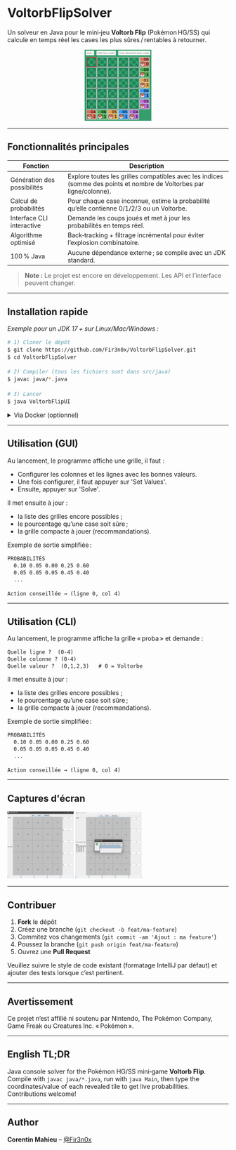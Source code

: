 # VoltorbFlipSolver

Un solveur en Java pour le mini‑jeu **Voltorb Flip** (Pokémon HG/SS) qui calcule en temps réel les cases les plus sûres / rentables à retourner.

<p align="center">
  <img src="img/voltorb_game.png" alt="Game" width="30%" />
</p>

---

## Fonctionnalités principales

| Fonction                     | Description                                                                                                          |
| ---------------------------- | -------------------------------------------------------------------------------------------------------------------- |
| Génération des possibilités  | Explore toutes les grilles compatibles avec les indices (somme des points et nombre de Voltorbes par ligne/colonne). |
| Calcul de probabilités       | Pour chaque case inconnue, estime la probabilité qu’elle contienne 0/1/2/3 ou un Voltorbe.                           |
| Interface CLI interactive    | Demande les coups joués et met à jour les probabilités en temps réel.                                                |
| Algorithme optimisé          | Back‑tracking + filtrage incrémental pour éviter l’explosion combinatoire.                                           |
| 100 % Java                   | Aucune dépendance externe ; se compile avec un JDK standard.                                                         |

> **Note :** Le projet est encore en développement. Les API et l’interface peuvent changer.

---

## Installation rapide

*Exemple pour un JDK 17 + sur Linux/Mac/Windows :*

```bash
# 1) Cloner le dépôt
$ git clone https://github.com/Fir3n0x/VoltorbFlipSolver.git
$ cd VoltorbFlipSolver

# 2) Compiler (tous les fichiers sont dans src/java)
$ javac java/*.java

# 3) Lancer
$ java VoltorbFlipUI
```

<details>
<summary> Via Docker (optionnel)</summary>

```bash
# Construction de l’image
$ docker build -t voltorb-solver .

# Lancement interactif
$ docker run -it voltorb-solver
```

</details>

---

## Utilisation (GUI)

Au lancement, le programme affiche une grille, il faut :
* Configurer les colonnes et les lignes avec les bonnes valeurs.
* Une fois configurer, il faut appuyer sur 'Set Values'.
* Ensuite, appuyer sur 'Solve'.

Il met ensuite à jour :

* la liste des grilles encore possibles ;
* le pourcentage qu’une case soit sûre ;
* la grille compacte à jouer (recommandations).

Exemple de sortie simplifiée :

```
PROBABILITÉS
  0.10 0.05 0.00 0.25 0.60
  0.05 0.05 0.05 0.45 0.40
  ...

Action conseillée → (ligne 0, col 4)
```


---

## Utilisation (CLI)

Au lancement, le programme affiche la grille « proba » et demande :

```
Quelle ligne ?  (0‑4)
Quelle colonne ? (0‑4)
Quelle valeur ?  (0,1,2,3)   # 0 = Voltorbe
```

Il met ensuite à jour :

* la liste des grilles encore possibles ;
* le pourcentage qu’une case soit sûre ;
* la grille compacte à jouer (recommandations).

Exemple de sortie simplifiée :

```
PROBABILITÉS
  0.10 0.05 0.00 0.25 0.60
  0.05 0.05 0.05 0.45 0.40
  ...

Action conseillée → (ligne 0, col 4)
```

---

## Captures d'écran

<p float="left">
  <img src="img/solver_init.png" alt="Init" width="30%" />
  <img src="img/solver_in_progress.png" alt="In Game"   width="30%" />
</p>

---

## Contribuer

1. **Fork** le dépôt
2. Créez une branche (`git checkout -b feat/ma‑feature`)
3. Commitez vos changements (`git commit -am 'Ajout : ma feature'`)
4. Poussez la branche (`git push origin feat/ma‑feature`)
5. Ouvrez une **Pull Request**

Veuillez suivre le style de code existant (formatage IntelliJ par défaut) et ajouter des tests lorsque c’est pertinent.

---

## Avertissement

Ce projet n’est affilié ni soutenu par Nintendo, The Pokémon Company, Game Freak ou Creatures Inc. « Pokémon ».

---

## English TL;DR

Java console solver for the Pokémon HG/SS mini‑game **Voltorb Flip**. Compile with `javac java/*.java`, run with `java Main`, then type the coordinates/value of each revealed tile to get live probabilities. Contributions welcome!

---

## Author

**Corentin Mahieu** – [@Fir3n0x](https://github.com/Fir3n0x)
